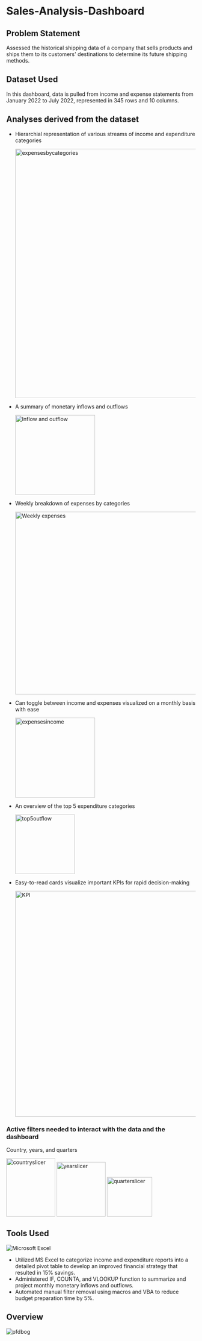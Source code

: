 # Sales-Analysis-Dashboard

## Problem Statement
Assessed the historical shipping data of a company that sells products and ships them to its customers' destinations to determine its future shipping methods.

## Dataset Used
In this dashboard, data is pulled from income and expense statements from January 2022 to July 2022, represented in 345 rows and 10 columns.

## Analyses derived from the dataset
- Hierarchial representation of various streams of income and expenditure categories

   <img width="662" alt="expensesbycategories" src="https://user-images.githubusercontent.com/71536311/191718464-f97baaae-d905-4e73-bc1e-ca5744271f6c.png">

- A summary of monetary inflows and outflows

   <img width="212" alt="Inflow and outflow" src="https://user-images.githubusercontent.com/71536311/191718517-63cae3b0-c1a3-4514-8695-af8f0d85b975.png">

- Weekly breakdown of expenses by categories

   <img width="485" alt="Weekly expenses" src="https://user-images.githubusercontent.com/71536311/191718570-85fe38a2-6f86-45f3-8d13-d93617b90bd1.png">
   
- Can toggle between income and expenses visualized on a monthly basis with ease

   <img width="212" alt="expensesincome" src="https://user-images.githubusercontent.com/71536311/191720370-42fdd6ff-d73e-4cc8-a478-702a266448d3.png">

- An overview of the top 5 expenditure categories

   <img width="158" alt="top5outflow" src="https://user-images.githubusercontent.com/71536311/191720742-8fae7e17-8dd4-4887-9275-9394b2bbd319.png">

- Easy-to-read cards visualize important KPIs for rapid decision-making

   <img width="600" alt="KPI" src="https://user-images.githubusercontent.com/71536311/191718595-95ee4be9-92c2-4721-afac-7102297266bb.png">

   

### Active filters needed to interact with the data and the dashboard 
Country, years, and quarters

<img width="130" height="155" alt="countryslicer" src="https://user-images.githubusercontent.com/71536311/191996934-3fefa752-2aca-4285-b51b-d2f5bda2671e.png">  <img width="130" height="145" alt="yearslicer" src="https://user-images.githubusercontent.com/71536311/191996968-115a04a3-7280-4e1e-b447-ec7f1c014492.png">  <img width="120" height="105" alt="quarterslicer" src="https://user-images.githubusercontent.com/71536311/191996992-fc2f9fef-1b51-4676-9aab-59e10625f756.png">


 

## Tools Used
![Microsoft Excel](https://img.shields.io/badge/Microsoft_Excel-217346?style=for-the-badge&logo=microsoft-excel&logoColor=white)

- Utilized MS Excel to categorize income and expenditure reports into a detailed pivot table to develop an improved financial strategy that resulted in 15% savings.
- Administered IF, COUNTA, and VLOOKUP function to summarize and project monthly monetary inflows and outflows.
- Automated manual filter removal using macros and VBA to reduce budget preparation time by 5%.

## Overview

![pfdbog](https://user-images.githubusercontent.com/71536311/191722350-053909b4-eea0-4b68-9e88-ebffddc21889.gif)



     
